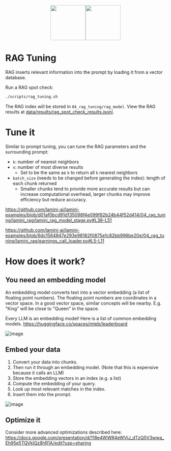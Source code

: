 <div align="center">
<img src="https://avatars.githubusercontent.com/u/130713213?s=200&v=4" width="110"><img src="https://huggingface.co/lamini/instruct-peft-tuned-12b/resolve/main/Lamini_logo.png?max-height=110" height="110">
</div>

# RAG Tuning

RAG inserts relevant information into the prompt by loading it from a vector database.

Run a RAG spot check:

```bash
./scripts/rag_tuning.sh
```

The RAG index will be stored in `04_rag_tuning/rag_model`.
View the RAG results at [data/results/rag_spot_check_results.jsonl](data/results/rag_spot_check_results.jsonl).

# Tune it
Similar to prompt tuning, you can tune the RAG parameters and the surrounding prompt:
- `k`: number of nearest neighbors
- `n`: number of most diverse results
    - Set to be the same as `k` to return all `k` nearest neighbors
- `batch_size` (needs to be changed before generating the index): length of each chunk returned
    - Smaller chunks tend to provide more accurate results but can increase computational overhead, larger chunks may improve efficiency but reduce accuracy.

https://github.com/lamini-ai/lamini-examples/blob/d01af0bcd91d135098f4e099f82b24b44f52d414/04_rag_tuning/lamini_rag/lamini_rag_model_stage.py#L38-L51

https://github.com/lamini-ai/lamini-examples/blob/6dc1564847e293e98182f0875e1c82bb996be20e/04_rag_tuning/lamini_rag/earnings_call_loader.py#L5-L11

# How does it work?

## You need an embedding model

An embedding model converts text into a vector embedding (a list of floating point numbers). The floating point numbers are coordinates in a vector space. In a good vector space, similar concepts will be nearby. E.g. "King" will be close to "Queen" in the space.

Every LLM is an embedding model! Here is a list of common embedding models.  https://huggingface.co/spaces/mteb/leaderboard

![image](https://github.com/lamini-ai/lamini-earnings-sdk/assets/3401278/5628406d-bd44-48f6-b5b5-4446039f5fe6)

## Embed your data

1. Convert your data into chunks.
2. Then run it through an embedding model. (Note that this is expensive because it calls an LLM)
3. Store the embedding vectors in an index (e.g. a list)
4. Compute the embedding of your query.
5. Look up most relevant matches in the index.
6. Insert them into the prompt.

![image](https://github.com/lamini-ai/lamini-earnings-sdk/assets/3401278/3ffc4f2a-e96b-4949-b7c0-ee86967d36bf)

## Optimize it

Consider more advanced optimizations described here: https://docs.google.com/presentation/d/118e4WWR4eWViJ_dTzQ5V3wwa_Eh95e5TQVklQz8hR1A/edit?usp=sharing
